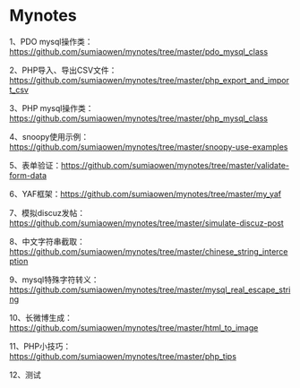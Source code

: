 Mynotes
=======

1、PDO mysql操作类：https://github.com/sumiaowen/mynotes/tree/master/pdo_mysql_class

2、PHP导入、导出CSV文件：https://github.com/sumiaowen/mynotes/tree/master/php_export_and_import_csv

3、PHP mysql操作类：https://github.com/sumiaowen/mynotes/tree/master/php_mysql_class

4、snoopy使用示例：https://github.com/sumiaowen/mynotes/tree/master/snoopy-use-examples

5、表单验证：https://github.com/sumiaowen/mynotes/tree/master/validate-form-data

6、YAF框架：https://github.com/sumiaowen/mynotes/tree/master/my_yaf

7、模拟discuz发帖：https://github.com/sumiaowen/mynotes/tree/master/simulate-discuz-post

8、中文字符串截取：https://github.com/sumiaowen/mynotes/tree/master/chinese_string_interception

9、mysql特殊字符转义：https://github.com/sumiaowen/mynotes/tree/master/mysql_real_escape_string

10、长微博生成：https://github.com/sumiaowen/mynotes/tree/master/html_to_image

11、PHP小技巧：https://github.com/sumiaowen/mynotes/tree/master/php_tips

12、测试